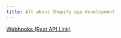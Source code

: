 ```yaml
---
title: All about Shopify app development
---
```


[Webhooks (Rest API Link)](https://shopify.dev/docs/api/admin-rest/2024-10/resources/webhook)
